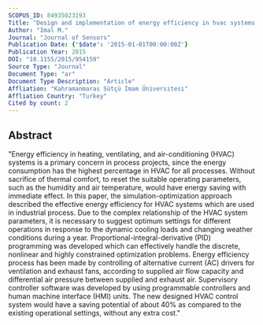 ```yaml
---
SCOPUS_ID: 84935023193
Title: "Design and implementation of energy efficiency in hvac systems based on robust pid control for industrial applications"
Author: "Imal M."
Journal: "Journal of Sensors"
Publication Date: {'$date': '2015-01-01T00:00:00Z'}
Publication Year: 2015
DOI: "10.1155/2015/954159"
Source Type: "Journal"
Document Type: "ar"
Document Type Description: "Article"
Affliation: "Kahramanmaras Sütçü Imam Üniversitesi"
Affliation Country: "Turkey"
Cited by count: 2
---
```


## Abstract
"Energy efficiency in heating, ventilating, and air-conditioning (HVAC) systems is a primary concern in process projects, since the energy consumption has the highest percentage in HVAC for all processes. Without sacrifice of thermal comfort, to reset the suitable operating parameters, such as the humidity and air temperature, would have energy saving with immediate effect. In this paper, the simulation-optimization approach described the effective energy efficiency for HVAC systems which are used in industrial process. Due to the complex relationship of the HVAC system parameters, it is necessary to suggest optimum settings for different operations in response to the dynamic cooling loads and changing weather conditions during a year. Proportional-integral-derivative (PID) programming was developed which can effectively handle the discrete, nonlinear and highly constrained optimization problems. Energy efficiency process has been made by controlling of alternative current (AC) drivers for ventilation and exhaust fans, according to supplied air flow capacity and differential air pressure between supplied and exhaust air. Supervisory controller software was developed by using programmable controllers and human machine interface (HMI) units. The new designed HVAC control system would have a saving potential of about 40% as compared to the existing operational settings, without any extra cost."
